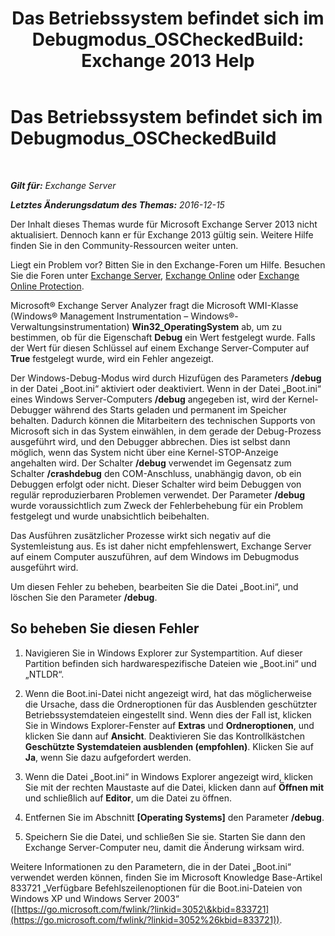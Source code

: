 ﻿---
title: 'Das Betriebssystem befindet sich im Debugmodus_OSCheckedBuild: Exchange 2013 Help'
TOCTitle: Das Betriebssystem befindet sich im Debugmodus_OSCheckedBuild
ms:assetid: 93a1380f-1388-494d-8f78-92dfefd069bd
ms:mtpsurl: https://technet.microsoft.com/de-de/library/ms.exch.setupreadiness.oscheckedbuild(v=EXCHG.150)
ms:contentKeyID: 50476206
ms.date: 04/24/2018
mtps_version: v=EXCHG.150
ms.translationtype: HT
---

# Das Betriebssystem befindet sich im Debugmodus\_OSCheckedBuild

 

_**Gilt für:** Exchange Server_

_**Letztes Änderungsdatum des Themas:** 2016-12-15_

Der Inhalt dieses Themas wurde für Microsoft Exchange Server 2013 nicht aktualisiert. Dennoch kann er für Exchange 2013 gültig sein. Weitere Hilfe finden Sie in den Community-Ressourcen weiter unten.

Liegt ein Problem vor? Bitten Sie in den Exchange-Foren um Hilfe. Besuchen Sie die Foren unter [Exchange Server](https://go.microsoft.com/fwlink/p/?linkid=60612), [Exchange Online](https://go.microsoft.com/fwlink/p/?linkid=267542) oder [Exchange Online Protection](https://go.microsoft.com/fwlink/p/?linkid=285351).

Microsoft® Exchange Server Analyzer fragt die Microsoft WMI-Klasse (Windows® Management Instrumentation – Windows®-Verwaltungsinstrumentation) **Win32\_OperatingSystem** ab, um zu bestimmen, ob für die Eigenschaft **Debug** ein Wert festgelegt wurde. Falls der Wert für diesen Schlüssel auf einem Exchange Server-Computer auf **True** festgelegt wurde, wird ein Fehler angezeigt.

Der Windows-Debug-Modus wird durch Hizufügen des Parameters **/debug** in der Datei „Boot.ini“ aktiviert oder deaktiviert. Wenn in der Datei „Boot.ini“ eines Windows Server-Computers **/debug** angegeben ist, wird der Kernel-Debugger während des Starts geladen und permanent im Speicher behalten. Dadurch können die Mitarbeitern des technischen Supports von Microsoft sich in das System einwählen, in dem gerade der Debug-Prozess ausgeführt wird, und den Debugger abbrechen. Dies ist selbst dann möglich, wenn das System nicht über eine Kernel-STOP-Anzeige angehalten wird. Der Schalter **/debug** verwendet im Gegensatz zum Schalter **/crashdebug** den COM-Anschluss, unabhängig davon, ob ein Debuggen erfolgt oder nicht. Dieser Schalter wird beim Debuggen von regulär reproduzierbaren Problemen verwendet. Der Parameter **/debug** wurde voraussichtlich zum Zweck der Fehlerbehebung für ein Problem festgelegt und wurde unabsichtlich beibehalten.

Das Ausführen zusätzlicher Prozesse wirkt sich negativ auf die Systemleistung aus. Es ist daher nicht empfehlenswert, Exchange Server auf einem Computer auszuführen, auf dem Windows im Debugmodus ausgeführt wird.

Um diesen Fehler zu beheben, bearbeiten Sie die Datei „Boot.ini“, und löschen Sie den Parameter **/debug**.

## So beheben Sie diesen Fehler

1.  Navigieren Sie in Windows Explorer zur Systempartition. Auf dieser Partition befinden sich hardwarespezifische Dateien wie „Boot.ini“ und „NTLDR“.

2.  Wenn die Boot.ini-Datei nicht angezeigt wird, hat das möglicherweise die Ursache, dass die Ordneroptionen für das Ausblenden geschützter Betriebssystemdateien eingestellt sind. Wenn dies der Fall ist, klicken Sie in Windows Explorer-Fenster auf **Extras** und **Ordneroptionen**, und klicken Sie dann auf **Ansicht**. Deaktivieren Sie das Kontrollkästchen **Geschützte Systemdateien ausblenden (empfohlen)**. Klicken Sie auf **Ja**, wenn Sie dazu aufgefordert werden.

3.  Wenn die Datei „Boot.ini“ in Windows Explorer angezeigt wird, klicken Sie mit der rechten Maustaste auf die Datei, klicken dann auf **Öffnen mit** und schließlich auf **Editor**, um die Datei zu öffnen.

4.  Entfernen Sie im Abschnitt **\[Operating Systems\]** den Parameter **/debug**.

5.  Speichern Sie die Datei, und schließen Sie sie. Starten Sie dann den Exchange Server-Computer neu, damit die Änderung wirksam wird.

Weitere Informationen zu den Parametern, die in der Datei „Boot.ini“ verwendet werden können, finden Sie im Microsoft Knowledge Base-Artikel 833721 „Verfügbare Befehlszeilenoptionen für die Boot.ini-Dateien von Windows XP und Windows Server 2003“ ([https://go.microsoft.com/fwlink/?linkid=3052\&kbid=833721](https://go.microsoft.com/fwlink/?linkid=3052%26kbid=833721)).

